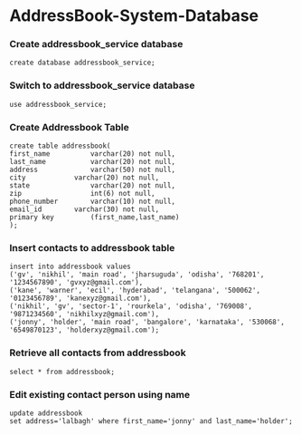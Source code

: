 # AddressBook-System-Database

### Create addressbook_service database
```
create database addressbook_service;
```
### Switch to addressbook_service database
```
use addressbook_service;
```
### Create Addressbook Table
```
create table addressbook(
first_name          varchar(20) not null,
last_name           varchar(20) not null,
address             varchar(50) not null,
city		    varchar(20) not null,
state               varchar(20) not null,
zip                 int(6) not null,
phone_number        varchar(10) not null,
email_id	    varchar(30) not null,
primary key         (first_name,last_name)
);
```
### Insert contacts to addressbook table
```
insert into addressbook values
('gv', 'nikhil', 'main road', 'jharsuguda', 'odisha', '768201', '1234567890', 'gvxyz@gmail.com'),
('kane', 'warner', 'ecil', 'hyderabad', 'telangana', '500062', '0123456789', 'kanexyz@gmail.com'),
('nikhil', 'gv', 'sector-1', 'rourkela', 'odisha', '769008', '9871234560', 'nikhilxyz@gmail.com'),
('jonny', 'holder', 'main road', 'bangalore', 'karnataka', '530068', '6549870123', 'holderxyz@gmail.com');
```
### Retrieve all contacts from addressbook
```
select * from addressbook;
```
### Edit existing contact person using name
```
update addressbook
set address='lalbagh' where first_name='jonny' and last_name='holder';
``` 